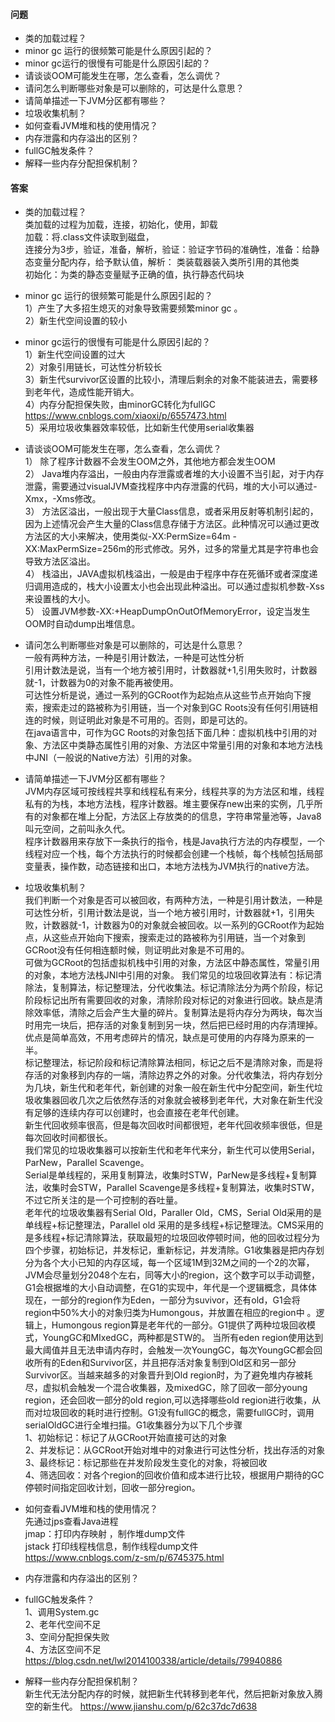 #### 问题

+ 类的加载过程？
+ minor gc 运行的很频繁可能是什么原因引起的？
+ minor gc运行的很慢有可能是什么原因引起的？
+ 请谈谈OOM可能发生在哪，怎么查看，怎么调优？
+ 请问怎么判断哪些对象是可以删除的，可达是什么意思？
+ 请简单描述一下JVM分区都有哪些？
+ 垃圾收集机制？
+ 如何查看JVM堆和栈的使用情况？
+ 内存泄露和内存溢出的区别？
+ fullGC触发条件？
+ 解释一些内存分配担保机制？


#### 答案

+ 类的加载过程？  
类加载的过程为加载，连接，初始化，使用，卸载  
加载：将.class文件读取到磁盘，  
连接分为3步，验证，准备，解析，验证：验证字节码的准确性，准备：给静态变量分配内存，给予默认值，解析：  类装载器装入类所引用的其他类  
初始化：为类的静态变量赋予正确的值，执行静态代码块    


+ minor gc 运行的很频繁可能是什么原因引起的？  
1）产生了大多招生熄灭的对象导致需要频繁minor gc 。  
2）新生代空间设置的较小  


+ minor gc运行的很慢有可能是什么原因引起的？  
1）新生代空间设置的过大  
2）对象引用链长，可达性分析较长  
3）新生代survivor区设置的比较小，清理后剩余的对象不能装进去，需要移到老年代，造成性能开销大。  
4）内存分配担保失败，由minorGC转化为fullGC  
https://www.cnblogs.com/xiaoxi/p/6557473.html  
5）采用垃圾收集器效率较低，比如新生代使用serial收集器  


+ 请谈谈OOM可能发生在哪，怎么查看，怎么调优？  
	1）	除了程序计数器不会发生OOM之外，其他地方都会发生OOM  
	2）	Java堆内存溢出，一般由内存泄露或者堆的大小设置不当引起，对于内存泄露，需要通过visualJVM查找程序中内存泄露的代码，堆的大小可以通过-Xmx，-Xms修改。  
	3）	方法区溢出，一般出现于大量Class信息，或者采用反射等机制引起的，因为上述情况会产生大量的Class信息存储于方法区。此种情况可以通过更改方法区的大小来解决，使用类似-XX:PermSize=64m -XX:MaxPermSize=256m的形式修改。另外，过多的常量尤其是字符串也会导致方法区溢出。  
	4）	栈溢出，JAVA虚拟机栈溢出，一般是由于程序中存在死循环或者深度递归调用造成的，栈大小设置太小也会出现此种溢出。可以通过虚拟机参数-Xss来设置栈的大小。  
	5）	设置JVM参数-XX:+HeapDumpOnOutOfMemoryError，设定当发生OOM时自动dump出堆信息。  


+ 请问怎么判断哪些对象是可以删除的，可达是什么意思？  
  一般有两种方法，一种是引用计数法，一种是可达性分析  
  引用计数法是说，当有一个地方被引用时，计数器就+1,引用失败时，计数器就-1，计数器为0的对象不能再被使用。  
  可达性分析是说，通过一系列的GCRoot作为起始点从这些节点开始向下搜索，搜索走过的路被称为引用链，当一个对象到GC Roots没有任何引用链相连的时候，则证明此对象是不可用的。否则，即是可达的。  
  在java语言中，可作为GC Roots的对象包括下面几种：虚拟机栈中引用的对象、方法区中类静态属性引用的对象、方法区中常量引用的对象和本地方法栈中JNI（一般说的Native方法）引用的对象。	  


+ 请简单描述一下JVM分区都有哪些？  
JVM内存区域可按线程共享和线程私有来分，线程共享的为方法区和堆，线程私有的为栈，本地方法栈，程序计数器。堆主要保存new出来的实例，几乎所有的对象都在堆上分配，方法区上存放类的的信息，字符串常量池等，Java8叫元空间，之前叫永久代。  
程序计数器用来存放下一条执行的指令，栈是Java执行方法的内存模型，一个线程对应一个栈，每个方法执行的时候都会创建一个栈帧，每个栈帧包括局部变量表，操作数，动态链接和出口，本地方法栈为JVM执行的native方法。  


+ 垃圾收集机制？  
我们判断一个对象是否可以被回收，有两种方法，一种是引用计数法，一种是可达性分析，引用计数法是说，当一个地方被引用时，计数器就+1，引用失败，计数器就-1，计数器为0的对象就会被回收。以一系列的GCRoot作为起始点，从这些点开始向下搜索，搜索走过的路被称为引用链，当一个对象到GCRoot没有任何相连额时候，则证明此对象是不可用的。  
可做为GCRoot的包括虚拟机栈中引用的对象，方法区中静态属性，常量引用的对象，本地方法栈JNI中引用的对象。    我们常见的垃圾回收算法有：标记清除法，复制算法，标记整理法，分代收集法。标记清除法分为两个阶段，标记阶段标记出所有需要回收的对象，清除阶段对标记的对象进行回收。缺点是清除效率低，清除之后会产生大量的碎片。复制算法是将内存分为两块，每次当时用完一块后，把存活的对象复制到另一块，然后把已经时用的内存清理掉。优点是简单高效，不用考虑碎片的情况，缺点是可使用的内存降为原来的一半。  
标记整理法，标记阶段和标记清除算法相同，标记之后不是清除对象，而是将存活的对象移到内存的一端，清除边界之外的对象。分代收集法，将内存划分为几块，新生代和老年代，新创建的对象一般在新生代中分配空间，新生代垃圾收集器回收几次之后依然存活的对象就会被移到老年代，大对象在新生代没有足够的连续内存可以创建时，也会直接在老年代创建。  
新生代回收频率很高，但是每次回收时间都很短，老年代回收频率很低，但是每次回收时间都很长。  
我们常见的垃圾收集器可以按新生代和老年代来分，新生代可以使用Serial，ParNew，Parallel Scavenge。  
Serial是单线程的，采用复制算法，收集时STW，ParNew是多线程+复制算法，收集时会STW，Parallel Scavenge是多线程+复制算法，收集时STW，不过它所关注的是一个可控制的吞吐量。  
老年代的垃圾收集器有Serial Old，Paraller Old，CMS，Serial Old采用的是单线程+标记整理法，Parallel old 采用的是多线程+标记整理法。CMS采用的是多线程+标记清除算法，获取最短的垃圾回收停顿时间，他的回收过程分为四个步骤，初始标记，并发标记，重新标记，并发清除。G1收集器是把内存划分为各个大小已知的内存区域，每一个区域1M到32M之间的一个2的次幂，JVM会尽量划分2048个左右，同等大小的region，这个数字可以手动调整，G1会根据堆的大小自动调整，在G1的实现中，年代是一个逻辑概念，具体体现在，一部分的region作为Eden，一部分为suvivor，还有old，G1会将region中50%大小的对象归类为Humongous，并放置在相应的region中 。逻辑上，Humongous region算是老年代的一部分。G1提供了两种垃圾回收模式，YoungGC和MIxedGC，两种都是STW的。
当所有eden region使用达到最大阈值并且无法申请内存时，会触发一次YoungGC，每次YoungGC都会回收所有的Eden和Survivor区，并且把存活对象复制到Old区和另一部分Survivor区。当越来越多的对象晋升到Old region时，为了避免堆内存被耗尽，虚拟机会触发一个混合收集器，及mixedGC，除了回收一部分young region，还会回收一部分的old region,可以选择哪些old region进行收集，从而对垃圾回收的耗时进行控制。G1没有fullGC的概念，需要fullGC时，调用serialOldGC进行全堆扫描。G1收集器分为以下几个步骤  
1、初始标记：标记了从GCRoot开始直接可达的对象  
2、并发标记：从GCRoot开始对堆中的对象进行可达性分析，找出存活的对象  
3、最终标记：标记那些在并发阶段发生变化的对象，将被回收  
4、筛选回收：对各个region的回收价值和成本进行比较，根据用户期待的GC停顿时间指定回收计划，回收一部分region。  


+ 如何查看JVM堆和栈的使用情况？  
先通过jps查看Java进程  
jmap：打印内存映射 ，制作堆dump文件  
jstack 打印线程栈信息，制作线程dump文件  
https://www.cnblogs.com/z-sm/p/6745375.html  


+ 内存泄露和内存溢出的区别？  
+ fullGC触发条件？  
1、调用System.gc  
2、老年代空间不足  
3、空间分配担保失败  
4、方法区空间不足  
https://blog.csdn.net/lwl2014100338/article/details/79940886  


+ 解释一些内存分配担保机制？	  
新生代无法分配内存的时候，就把新生代转移到老年代，然后把新对象放入腾空的新生代。
https://www.jianshu.com/p/62c37dc7d638  
